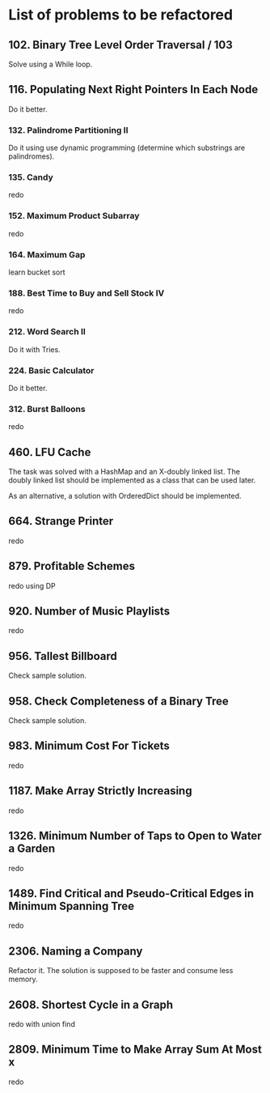 # List of problems to be refactored

## 102. Binary Tree Level Order Traversal / 103

Solve using a While loop.

## 116. Populating Next Right Pointers In Each Node

Do it better.

### 132. Palindrome Partitioning II

Do it using use dynamic programming (determine which substrings are palindromes).

### 135. Candy

redo

### 152. Maximum Product Subarray

redo

### 164. Maximum Gap

learn bucket sort

### 188. Best Time to Buy and Sell Stock IV

redo

### 212. Word Search II

Do it with Tries.

### 224. Basic Calculator

Do it better.

### 312. Burst Balloons

redo

## 460. LFU Cache

The task was solved with a HashMap and an X-doubly linked list. The doubly linked list should be implemented as a class that can be used later.

As an alternative, a solution with OrderedDict should be implemented.

## 664. Strange Printer

redo

## 879. Profitable Schemes

redo using DP

## 920. Number of Music Playlists

redo

## 956. Tallest Billboard

Check sample solution.

## 958. Check Completeness of a Binary Tree

Check sample solution.

## 983. Minimum Cost For Tickets

redo

## 1187. Make Array Strictly Increasing

redo

## 1326. Minimum Number of Taps to Open to Water a Garden

redo

## 1489. Find Critical and Pseudo-Critical Edges in Minimum Spanning Tree

redo

## 2306. Naming a Company

Refactor it. The solution is supposed to be faster and consume less memory.

## 2608. Shortest Cycle in a Graph

redo with union find

## 2809. Minimum Time to Make Array Sum At Most x

redo
